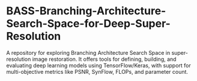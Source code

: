# BASS-Branching-Architecture-Search-Space-for-Deep-Super-Resolution
A repository for exploring Branching Architecture Search Space in super-resolution image restoration. It offers tools for defining, building, and evaluating deep learning models using TensorFlow/Keras, with support for multi-objective metrics like PSNR, SynFlow, FLOPs, and parameter count.
